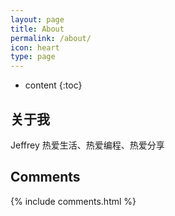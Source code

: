 ```yaml
---
layout: page
title: About
permalink: /about/
icon: heart
type: page
---
```


* content
{:toc}

## 关于我


Jeffrey
热爱生活、热爱编程、热爱分享

## Comments

{% include comments.html %}
